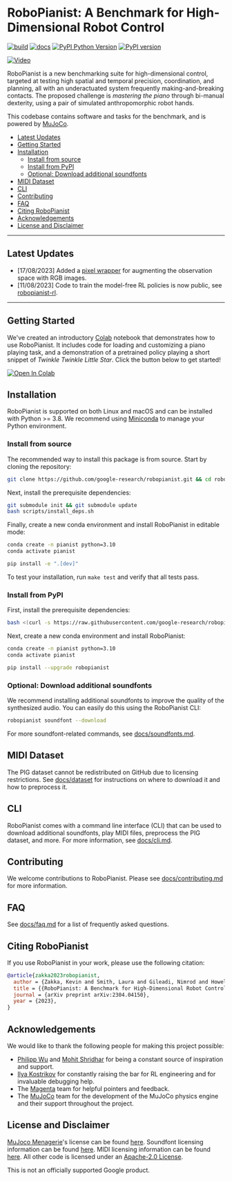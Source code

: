 # RoboPianist: A Benchmark for High-Dimensional Robot Control

[![build][tests-badge]][tests]
[![docs][docs-badge]][docs]
[![PyPI Python Version][pypi-versions-badge]][pypi]
[![PyPI version][pypi-badge]][pypi]

[tests-badge]: https://github.com/google-research/robopianist/actions/workflows/ci.yml/badge.svg
[docs-badge]: https://github.com/google-research/robopianist/actions/workflows/docs.yml/badge.svg
[tests]: https://github.com/google-research/robopianist/actions/workflows/ci.yml
[docs]: https://google-research.github.io/robopianist/
[pypi-versions-badge]: https://img.shields.io/pypi/pyversions/robopianist
[pypi-badge]: https://badge.fury.io/py/robopianist.svg
[pypi]: https://pypi.org/project/robopianist/

[![Video](http://img.youtube.com/vi/VBFn_Gg0yD8/hqdefault.jpg)](https://youtu.be/VBFn_Gg0yD8)

RoboPianist is a new benchmarking suite for high-dimensional control, targeted at testing high spatial and temporal precision, coordination, and planning, all with an underactuated system frequently making-and-breaking contacts. The proposed challenge is *mastering the piano* through bi-manual dexterity, using a pair of simulated anthropomorphic robot hands.

This codebase contains software and tasks for the benchmark, and is powered by [MuJoCo](https://mujoco.org/).

- [Latest Updates](#latest-updates)
- [Getting Started](#getting-started)
- [Installation](#installation)
  - [Install from source](#install-from-source)
  - [Install from PyPI](#install-from-pypi)
  - [Optional: Download additional soundfonts](#optional-download-additional-soundfonts)
- [MIDI Dataset](#midi-dataset)
- [CLI](#cli)
- [Contributing](#contributing)
- [FAQ](#faq)
- [Citing RoboPianist](#citing-robopianist)
- [Acknowledgements](#acknowledgements)
- [License and Disclaimer](#license-and-disclaimer)

-------

## Latest Updates

- [17/08/2023] Added a [pixel wrapper](robopianist/wrappers/pixels.py) for augmenting the observation space with RGB images.
- [11/08/2023] Code to train the model-free RL policies is now public, see [robopianist-rl](https://github.com/kevinzakka/robopianist-rl).

-------

## Getting Started

We've created an introductory [Colab](https://colab.research.google.com/github/google-research/robopianist/blob/main/tutorial.ipynb) notebook that demonstrates how to use RoboPianist. It includes code for loading and customizing a piano playing task, and a demonstration of a pretrained policy playing a short snippet of *Twinkle Twinkle Little Star*. Click the button below to get started!

[![Open In Colab](https://colab.research.google.com/assets/colab-badge.svg)](https://colab.research.google.com/github/google-research/robopianist/blob/main/tutorial.ipynb)

## Installation

RoboPianist is supported on both Linux and macOS and can be installed with Python >= 3.8. We recommend using [Miniconda](https://docs.conda.io/en/latest/miniconda.html) to manage your Python environment.

### Install from source

The recommended way to install this package is from source. Start by cloning the repository:

```bash
git clone https://github.com/google-research/robopianist.git && cd robopianist
```

Next, install the prerequisite dependencies:

```bash
git submodule init && git submodule update
bash scripts/install_deps.sh
```

Finally, create a new conda environment and install RoboPianist in editable mode:

```bash
conda create -n pianist python=3.10
conda activate pianist

pip install -e ".[dev]"
```

To test your installation, run `make test` and verify that all tests pass.

### Install from PyPI

First, install the prerequisite dependencies:

```bash
bash <(curl -s https://raw.githubusercontent.com/google-research/robopianist/main/scripts/install_deps.sh) --no-soundfonts
```

Next, create a new conda environment and install RoboPianist:

```bash
conda create -n pianist python=3.10
conda activate pianist

pip install --upgrade robopianist
```

### Optional: Download additional soundfonts

We recommend installing additional soundfonts to improve the quality of the synthesized audio. You can easily do this using the RoboPianist CLI:

```bash
robopianist soundfont --download
```

For more soundfont-related commands, see [docs/soundfonts.md](docs/soundfonts.md).

## MIDI Dataset

The PIG dataset cannot be redistributed on GitHub due to licensing restrictions. See [docs/dataset](docs/dataset.md) for instructions on where to download it and how to preprocess it.

## CLI

RoboPianist comes with a command line interface (CLI) that can be used to download additional soundfonts, play MIDI files, preprocess the PIG dataset, and more. For more information, see [docs/cli.md](docs/cli.md).

## Contributing

We welcome contributions to RoboPianist. Please see [docs/contributing.md](docs/contributing.md) for more information.

## FAQ

See [docs/faq.md](docs/faq.md) for a list of frequently asked questions.

## Citing RoboPianist

If you use RoboPianist in your work, please use the following citation:

```bibtex
@article{zakka2023robopianist,
  author = {Zakka, Kevin and Smith, Laura and Gileadi, Nimrod and Howell, Taylor and Peng, Xue Bin and Singh, Sumeet and Tassa, Yuval and Florence, Pete and Zeng, Andy and Abbeel, Pieter},
  title = {{RoboPianist: A Benchmark for High-Dimensional Robot Control}},
  journal = {arXiv preprint arXiv:2304.04150},
  year = {2023},
}
```

## Acknowledgements

We would like to thank the following people for making this project possible:

- [Philipp Wu](https://www.linkedin.com/in/wuphilipp/) and [Mohit Shridhar](https://mohitshridhar.com/) for being a constant source of inspiration and support.
- [Ilya Kostrikov](https://www.kostrikov.xyz/) for constantly raising the bar for RL engineering and for invaluable debugging help.
- The [Magenta](https://magenta.tensorflow.org/) team for helpful pointers and feedback.
- The [MuJoCo](https://mujoco.org/) team for the development of the MuJoCo physics engine and their support throughout the project.

## License and Disclaimer

[MuJoco Menagerie](https://github.com/deepmind/mujoco_menagerie)'s license can be found [here](https://github.com/deepmind/mujoco_menagerie/blob/main/LICENSE). Soundfont licensing information can be found [here](docs/soundfonts.md). MIDI licensing information can be found [here](docs/dataset.md). All other code is licensed under an [Apache-2.0 License](LICENSE).

This is not an officially supported Google product.
